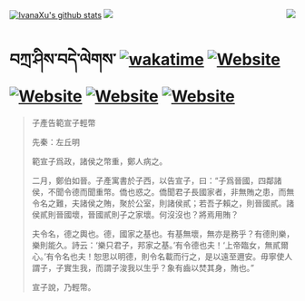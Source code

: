 [![IvanaXu's github stats](https://github-readme-stats.vercel.app/api?username=IvanaXu&theme=codeSTACKr)](https://github.com/anuraghazra/github-readme-stats)
<img align="right" src="https://github-readme-stats.vercel.app/api/top-langs/?username=IvanaXu&langs_count=8&theme=codeSTACKr" />
<img src="https://github-readme-stats.vercel.app/api/wakatime?username=IvanaXu&layout=compact&langs_count=8&theme=codeSTACKr&custom_title=Programming&nbsp;Times&nbsp;(Since&nbsp;Jul.29.2021)&range=all_time" />
# བཀྲ་ཤིས་བདེ་ལེགས་	[![wakatime](https://wakatime.com/badge/user/5043ee4a-e361-4607-9d47-d557f2005d05.svg)](https://wakatime.com/@5043ee4a-e361-4607-9d47-d557f2005d05)	[![Website](https://img.shields.io/website?label=tianchi&up_color=orange&up_message=IvanaXu&url=https%3A%2F%2Fshields.io)](https://tianchi.aliyun.com/home/science/scienceDetail?userId=1095279182618)	[![Website](https://img.shields.io/website?label=yuque&up_color=green&up_message=IvanaXu&url=https%3A%2F%2Fshields.io)](https://www.yuque.com/ivanaxu)	[![Website](https://img.shields.io/website?label=leetcode&up_color=yellow&up_message=IvanaXu&url=https%3A%2F%2Fshields.io)](https://leetcode.cn/u/ivanaxu)	[![Website](https://img.shields.io/website?label=aistudio&up_color=violet&up_message=IvanaXu&url=https%3A%2F%2Fshields.io)](https://aistudio.baidu.com/aistudio/personalcenter/thirdview/979775)
> 子產告範宣子輕幣
> 
> 先秦：左丘明 
> 
> 範宣子爲政，諸侯之幣重，鄭人病之。
> 
> 二月，鄭伯如晉。子產寓書於子西，以告宣子，曰：“子爲晉國，四鄰諸侯，不聞令德而聞重幣。僑也惑之。僑聞君子長國家者，非無賄之患，而無令名之難，夫諸侯之賄，聚於公室，則諸侯貳；若吾子賴之，則晉國貳。諸侯貳則晉國壞，晉國貳則子之家壞。何沒沒也？將焉用賄？
> 
> 夫令名，德之輿也。德，國家之基也。有基無壞，無亦是務乎？有德則樂，樂則能久。詩云：‘樂只君子，邦家之基。’有令德也夫！‘上帝臨女，無貳爾心。’有令名也夫！恕思以明德，則令名載而行之，是以遠至邇安。毋寧使人謂子，子實生我，而謂子浚我以生乎？象有齒以焚其身，賄也。”
> 
> 宣子說，乃輕幣。
>
